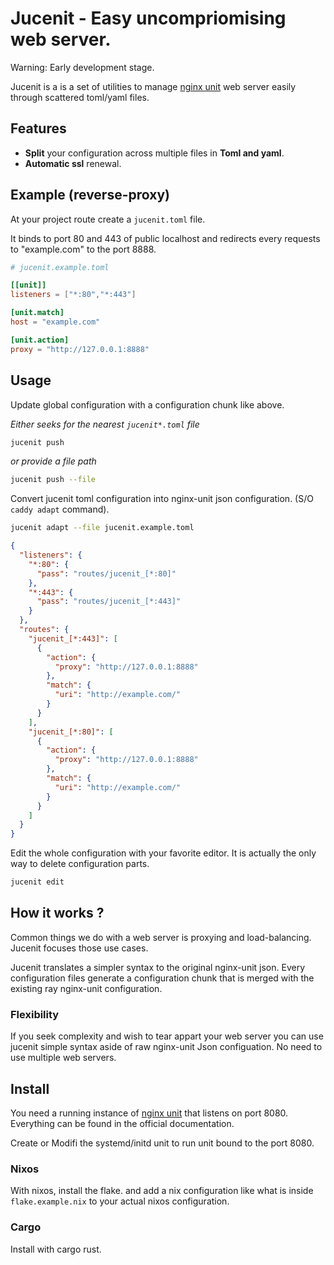 # Jucenit - Easy uncompriomising web server.

Warning: Early development stage.

Jucenit is a is a set of utilities to manage
[nginx unit](https://github.com/nginx/unit) web server easily
through scattered toml/yaml files.

## Features

- **Split** your configuration across multiple files in **Toml and yaml**.
- **Automatic ssl** renewal.

## Example (reverse-proxy)

At your project route create a `jucenit.toml` file.

It binds to port 80 and 443 of public localhost
and redirects every requests to "example.com" to the port 8888.

```toml
# jucenit.example.toml

[[unit]]
listeners = ["*:80","*:443"]

[unit.match]
host = "example.com"

[unit.action]
proxy = "http://127.0.0.1:8888"
```

## Usage

Update global configuration with a configuration chunk like above.

_Either seeks for the nearest `jucenit*.toml` file_

```sh
jucenit push
```

_or provide a file path_

```sh
jucenit push --file
```

Convert jucenit toml configuration into nginx-unit json configuration.
(S/O `caddy adapt` command).

```sh
jucenit adapt --file jucenit.example.toml
```

```json
{
  "listeners": {
    "*:80": {
      "pass": "routes/jucenit_[*:80]"
    },
    "*:443": {
      "pass": "routes/jucenit_[*:443]"
    }
  },
  "routes": {
    "jucenit_[*:443]": [
      {
        "action": {
          "proxy": "http://127.0.0.1:8888"
        },
        "match": {
          "uri": "http://example.com/"
        }
      }
    ],
    "jucenit_[*:80]": [
      {
        "action": {
          "proxy": "http://127.0.0.1:8888"
        },
        "match": {
          "uri": "http://example.com/"
        }
      }
    ]
  }
}
```

Edit the whole configuration with your favorite editor.
It is actually the only way to delete configuration parts.

```sh
jucenit edit
```

## How it works ?

Common things we do with a web server is proxying and load-balancing.
Jucenit focuses those use cases.

Jucenit translates a simpler syntax to the original nginx-unit json.
Every configuration files generate a configuration chunk that is merged with the existing
ray nginx-unit configuration.

### Flexibility

If you seek complexity and wish to tear appart your web server
you can use jucenit simple syntax aside of raw nginx-unit Json configuation.
No need to use multiple web servers.

## Install

You need a running instance of [nginx unit](https://github.com/nginx/unit) that listens on port 8080.
Everything can be found in the official documentation.

Create or Modifi the systemd/initd unit to run unit bound to the port 8080.

### Nixos

With nixos, install the flake.
and add a nix configuration like what is inside `flake.example.nix`
to your actual nixos configuration.

### Cargo

Install with cargo rust.
